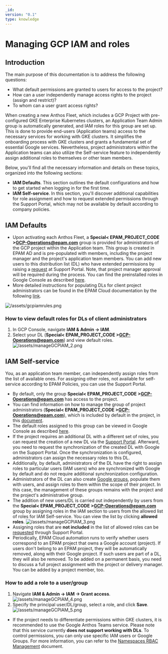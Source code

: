 ```yaml
---
_id: 
version: "0.1"
type: knowledge
---
```

# Managing GCP IAM and roles

## Introduction
The main purpose of this documentation is to address the following questions:

- What default permissions are granted to users for access to the project?
- How can a user independently manage access rights to the project (assign and restrict)?
- To whom can a user grant access rights?

When creating a new Anthos Fleet, which includes a GCP Project with pre-configured GKE Enterprise Kubernetes clusters, an Application Team Admin group is automatically generated, and IAM roles for this group are set up. This is done to provide end-users (Application teams) access to the necessary services for working with GKE clusters. It simplifies the onboarding process with GKE clusters and grants a fundamental set of essential Google services. Nevertheless, project administrators within the Application teams can also utilize the Self-service feature to independently assign additional roles to themselves or other team members.

Below, you'll find all the necessary information and details on these topics, organized into the following sections:

- **IAM Defaults**. This section outlines the default configurations and how to get started when logging in for the first time.
- **IAM Self-service**. In this section, you'll discover additional capabilities for role assignment and how to request extended permissions through the Support Portal, which may not be available by default according to company policies.

## IAM Defaults
- Upon activating each Anthos Fleet, a **Special< EPAM_PROJECT_CODE >GCP-Operations@epam.com** group is provided for administrators of the GCP project within the Application team. This group is created in EPAM AD and is pre-populated with members, including the project manager and the project's application team members. You can add new users to this distribution list (DL) who have extended permissions by raising a [request](https://support.epam.com/ess?id=sc_cat_item&sys_id=abc4914a974ed590386e3a871153aff4) at Support Portal. Note, that project manager approval will be required during the process. You can find the preinstalled roles in Google Console as described [here](https://kb.epam.com/display/EPMPAAS/Manage+GCP+IAM+and+roles_reviewed#ManageGCPIAMandroles_reviewed-HowtoviewdefaultrolesforDLsofclientadministrators).
- More detailed instructions for populating DLs for client project administrators can be found in the EPAM Cloud documentation by the following [link](https://kb.epam.com/display/public/EPMCITFAQ/Setting+up+permissions+in+GCP+projects+within+EPAM+Cloud+Service).

![/assets/gcpiamrules.png](/assets/gcpiamrules.png)

### How to view default roles for DLs of client administrators
1. In GCP Console, navigate **IAM & Admin → IAM**.
2. Select your DL (**Special< EPAM_PROJECT_CODE >GCP-Operations@epam.com**) and view default roles.<br>
![/assets/manageGCPIAM_2.png](/assets/manageGCPIAM_2.png)

## IAM Self-service
You, as an application team member, can independently assign roles from the list of available ones. For assigning other roles, not available for self-service according to EPAM Policies, you can use the Support Portal.
- By default, only the group **Special< EPAM_PROJECT_CODE >GCP-Operations@epam.com** has access to the project.
- You can find information on how to manage the group of project administrators (**Special< EPAM_PROJECT_CODE >GCP-Operations@epam.com**), which is included by default in the project, in this [document](https://kb.epam.com/pages/releaseview.action?spaceKey=EPMCITFAQ&title=Setting+up+permissions+in+GCP+projects+within+EPAM+Cloud+Service).
- The default roles assigned to this group can be viewed in Google Console as described [here](https://kb.epam.com/display/EPMPAAS/Manage+GCP+IAM+and+roles_reviewed#ManageGCPIAMandroles_reviewed-HowtoviewdefaultrolesforDLsofclientadministrators).
- If the project requires an additional DL with a different set of roles, you can request the creation of a new DL via the [Support Portal](https://support.epam.com/ess?id=sc_cat_item_guide&sys_id=fd616d9c476f5958ed13b2bd436d43d4&name=Email,Mailboxes,AndDistributionGroups). Afterward, you need to request the synchronization of the created DL with Google on the Support Portal. Once the synchronization is configured, administrators can assign the necessary roles to this DL.
- Additionally, by default, administrators of the DL have the right to assign roles to particular users (IAM users) who are synchronized with Google by default and do not require additional synchronization configuration.
- Administrators of the DL can also create [Google groups](https://groups.google.com/), populate them with users, and assign roles to them within the scope of their project. In this case, the management of these groups remains with the project and the project's administrative group.
- The addition of new users/DL is carried out independently by users from the **Special< EPAM_PROJECT_CODE >GCP-Operations@epam.com** group by assigning roles in the IAM section to users from the allowed list of roles for IAM Self-service. You can view the list by clicking **allowed roles**.
![/assets/manageGCPIAM_3.png](/assets/manageGCPIAM_3.png)
- Assigning roles that are **not included** in the list of allowed roles can be [requested](https://support.epam.com/ess?id=sc_cat_item_guide&sys_id=5ec240da973ba114386e3a871153af7a&name=CloudAccessManagement) through Support Portal.
- Periodically, EPAM Cloud automation runs to verify whether users correspond to an EPAM project that owns a Google account (project). If users don't belong to an EPAM project, they will be automatically removed, along with their Google project. If such users are part of a DL, they will also be removed. To be added on a permanent basis, you need to discuss a full project assignment with the project or delivery manager. You can be added by a project member, too.

### How to add a role to a user/group
1. Navigate **IAM & Admin → IAM → Grant access**.<br>
![/assets/manageGCPIAM_4.png](/assets/manageGCPIAM_4.png)
2. Specify the principal user/DL/group, select a role, and click **Save**.<br>
![/assets/manageGCPIAM_5.png](/assets/manageGCPIAM_5.png)

- If the project needs to differentiate permissions within GKE clusters, it is recommended to use the Google Anthos Teams service. Please note that this service currently **does not support working with DLs**. To control permissions, you can only use specific IAM users or Google Groups. For more information, you can refer to the [Namespaces RBAC Management](https://kb.epam.com/display/EPMPAAS/Namespaces+RBAC+Management) document.
